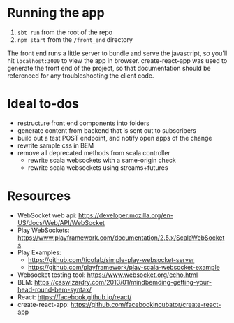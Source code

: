 # Running the app

1) `sbt run` from the root of the repo
2) `npm start` from the `/front_end` directory

The front end runs a little server to bundle and serve the javascript, so you'll hit `localhost:3000` to view the app in browser. create-react-app was used to generate the front end of the project, so that documentation should be referenced for any troubleshooting the client code.

# Ideal to-dos
- restructure front end components into folders
- generate content from backend that is sent out to subscribers
- build out a test POST endpoint, and notify open apps of the change
- rewrite sample css in BEM
- remove all deprecated methods from scala controller
  - rewrite scala websockets with a same-origin check
  - rewrite scala websockets using streams+futures

# Resources
- WebSocket web api: https://developer.mozilla.org/en-US/docs/Web/API/WebSocket
- Play WebSockets: https://www.playframework.com/documentation/2.5.x/ScalaWebSockets
- Play Examples:
  - https://github.com/ticofab/simple-play-websocket-server
  - https://github.com/playframework/play-scala-websocket-example
- Websocket testing tool: https://www.websocket.org/echo.html
- BEM: https://csswizardry.com/2013/01/mindbemding-getting-your-head-round-bem-syntax/
- React: https://facebook.github.io/react/
- create-react-app: https://github.com/facebookincubator/create-react-app
